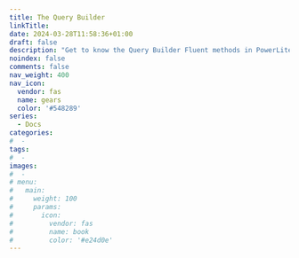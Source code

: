 ```yaml
---
title: The Query Builder
linkTitle:
date: 2024-03-28T11:58:36+01:00
draft: false
description: "Get to know the Query Builder Fluent methods in PowerLite PDO documentation: Enhance your database operations with dynamic query building."
noindex: false
comments: false
nav_weight: 400
nav_icon:
  vendor: fas
  name: gears
  color: '#548289'
series:
  - Docs
categories:
#  -
tags:
#  -
images:
#  -
# menu:
#   main:
#     weight: 100
#     params:
#       icon:
#         vendor: fas
#         name: book
#         color: '#e24d0e'
---
```

